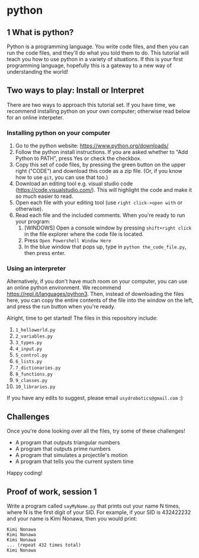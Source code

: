 # python
## 1 What is python?
Python is a programming language. You write code files, and then you can run the code files, and they'll do what you told them to do.
This tutorial will teach you how to use python in a variety of situations. If this is your first programming language, hopefully this is a gateway to a new way of understanding the world!

## Two ways to play: Install or Interpret
There are two ways to approach this tutorial set. If you have time, we recommend installing python on your own computer; otherwise read below for an online interpeter.

### Installing python on your computer
1. Go to the python website: https://www.python.org/downloads/
2. Follow the python install instructions. If you are asked whether to "Add Python to PATH", press Yes or check the checkbox.
3. Copy this set of code files, by pressing the green button on the upper right ("CODE") and download this code as a zip file. (Or, if you know how to use `git`, you can use that too.)
4. Download an editing tool e.g. visual studio code (https://code.visualstudio.com/). This will highlight the code and make it _so_ much easier to read. 
5. Open each file with your editing tool (use `right click->open with` or otherwise). 
6. Read each file and the included comments. When you're ready to run your program:
    1. [WINDOWS] Open a console window by pressing `shift+right click` in the file explorer where the code file is located.
    2. Press `Open Powershell Window Here`
    3. In the blue window that pops up, type in `python the_code_file.py`, then press enter.

### Using an interpreter
Alternatively, if you don't have much room on your computer, you can use an online python environment. We recommend https://repl.it/languages/python3. Then, instead of downloading the files here, you can copy the entire contents of the file into the window on the left, and press the run button when you're ready. 


Alright, time to get started! The files in this repository include:
1. `1_helloworld.py`
2. `2_variables.py`
3. `3_types.py`
4. `4_input.py`
5. `5_control.py`
5. `6_lists.py`
5. `7_dictionaries.py`
5. `8_functions.py`
5. `9_classes.py`
5. `10_libraries.py`

If you have any edits to suggest, please email `usydrobotics@gmail.com` :)


## Challenges
Once you're done looking over all the files, try some of these challenges!

- A program that outputs triangular numbers
- A program that outputs prime numbers
- A program that simulates a projectile's motion
- A program that tells you the current system time

Happy coding!

## Proof of work, session 1
Write a program called `sayMyName.py` that prints out your name N times, where N is the first digit of your SID. 
For example, if your SID is 432422232 and your name is Kimi Nonawa, then you would print:
```
Kimi Nonawa
Kimi Nonawa
Kimi Nonawa
... (repeat 432 times total)
Kimi Nonawa 
```
